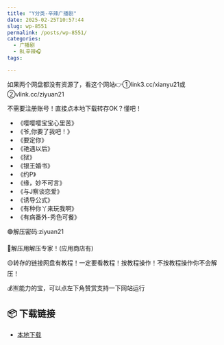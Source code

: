 ```yaml
---
title: "Y分类-辛辣广播剧"
date: 2025-02-25T10:57:44
slug: wp-8551
permalink: /posts/wp-8551/
categories:
  - 广播剧
  - BL辛辣🎧
tags:

---
```


如果两个网盘都没有资源了，看这个网站👉①link3.cc/xianyu21或②vlink.cc/ziyuan21

不需要注册账号！直接点本地下载转存OK？懂吧！

*   《嘤嘤嘤宝宝心里苦》
*   《爷,你要了我吧！》
*   《要定你》
*   《艳遇以后》
*   《狱》
*   《银王婚书》
*   《约P》
*   《缘，妙不可言》
*   《与J察谈恋爱》
*   《诱导公式》
*   《有种你丫来玩我啊》
*   《有病番外-秀色可餐》

🟢解压密码:ziyuan21

🔵解压用解压专家！(应用商店有)

🟡转存的链接网盘有教程！一定要看教程！按教程操作！不按教程操作你不会解压！

💰🈶能力的宝，可以点左下角赞赏支持一下网站运行

## 📦 下载链接
- [本地下载](https://blziyuan21.com/pay-download/8551?key=9ed0e86aa1&down_id=0)

